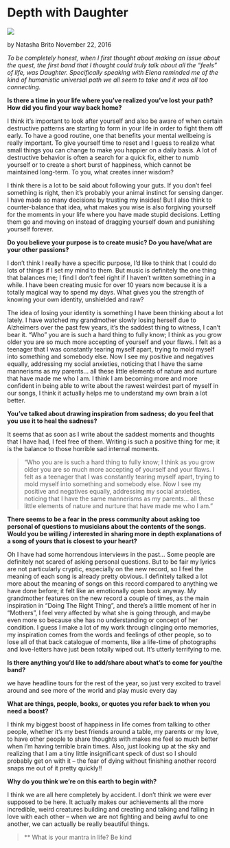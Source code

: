 # Depth with Daughter

<img src="/Text/Resources/daughter.png">

by Natasha Brito November 22, 2016
 
*To be completely honest, when I first thought about making an issue about the quest, the first band that I thought could truly talk about all the “feels” of life, was Daughter. Specifically speaking with Elena reminded me of the kind of humanistic universal path we all seem to take and it was all too connecting.*

**Is there a time in your life where you’ve realized you’ve lost your path? How did you find your way back home?**

I think it’s important to look after yourself and also be aware of when certain destructive patterns are starting to form in your life in order to fight them off early. To have a good routine, one that benefits your mental wellbeing is really important. To give yourself time to reset and I guess to realize what small things you can change to make you happier on a daily basis. A lot of destructive behavior is often a search for a quick fix, either to numb yourself or to create a short burst of happiness, which cannot be maintained long-term.
To you, what creates inner wisdom?

I think there is a lot to be said about following your guts. If you don’t feel something is right, then it’s probably your animal instinct for sensing danger. I have made so many decisions by trusting my insides! But I also think to counter-balance that idea, what makes you wise is also forgiving yourself for the moments in your life where you have made stupid decisions. Letting them go and moving on instead of dragging yourself down and punishing yourself forever.

**Do you believe your purpose is to create music? Do you have/what are your other passions?**

I don’t think I really have a specific purpose, I’d like to think that I could do lots of things if I set my mind to them. But music is definitely the one thing that balances me; I find I don’t feel right if I haven’t written something in a while. I have been creating music for over 10 years now because it is a totally magical way to spend my days.
What gives you the strength of knowing your own identity, unshielded and raw?

The idea of losing your identity is something I have been thinking about a lot lately. I have watched my grandmother slowly losing herself due to Alzheimers over the past few years, it’s the saddest thing to witness, I can’t bear it. “Who” you are is such a hard thing to fully know; I think as you grow older you are so much more accepting of yourself and your flaws. I felt as a teenager that I was constantly tearing myself apart, trying to mold myself into something and somebody else. Now I see my positive and negatives equally, addressing my social anxieties, noticing that I have the same mannerisms as my parents… all these little elements of nature and nurture that have made me who I am. I think I am becoming more and more confident in being able to write about the rawest weirdest part of myself in our songs, I think it actually helps me to understand my own brain a lot better.

**You’ve talked about drawing inspiration from sadness; do you feel that you use it to heal the sadness?**

It seems that as soon as I write about the saddest moments and thoughts that I have had, I feel free of them. Writing is such a positive thing for me; it is the balance to those horrible sad internal moments.

> “Who you are is such a hard thing to fully know; I think as you grow older you are so much more accepting of yourself and your flaws. I felt as a teenager that I was constantly tearing myself apart, trying to mold myself into something and somebody else. Now I see my positive and negatives equally, addressing my social anxieties, noticing that I have the same mannerisms as my parents… all these little elements of nature and nurture that have made me who I am.”

**There seems to be a fear in the press community about asking too personal of questions to musicians about the contents of the songs. Would you be willing / interested in sharing more in depth explanations of a song of yours that is closest to your heart?**

Oh I have had some horrendous interviews in the past… Some people are definitely not scared of asking personal questions. But to be fair my lyrics are not particularly cryptic, especially on the new record, so I feel the meaning of each song is already pretty obvious. I definitely talked a lot more about the meaning of songs on this record compared to anything we have done before; it felt like an emotionally open book anyway. My grandmother features on the new record a couple of times, as the main inspiration in “Doing The Right Thing”, and there’s a little moment of her in “Mothers”, I feel very affected by what she is going through, and maybe even more so because she has no understanding or concept of her condition. I guess I make a lot of my work through clinging onto memories, my inspiration comes from the words and feelings of other people, so to lose all of that back catalogue of moments, like a life-time of photographs and love-letters have just been totally wiped out. It’s utterly terrifying to me.

**Is there anything you’d like to add/share about what’s to come for you/the band?**

we have headline tours for the rest of the year, so just very excited to travel around and see more of the world and play music every day

**What are things, people, books, or quotes you refer back to when you need a boost?**

I think my biggest boost of happiness in life comes from talking to other people, whether it’s my best friends around a table, my parents or my love, to have other people to share thoughts with makes me feel so much better when I’m having terrible brain times. Also, just looking up at the sky and realizing that I am a tiny little insignificant speck of dust so I should probably get on with it – the fear of dying without finishing another record snaps me out of it pretty quickly!!

**Why do you think we’re on this earth to begin with?**

I think we are all here completely by accident. I don’t think we were ever supposed to be here. It actually makes our achievements all the more incredible, weird creatures building and creating and talking and falling in love with each other – when we are not fighting and being awful to one another, we can actually be really beautiful things.

> ** What is your mantra in life?
> Be kind
